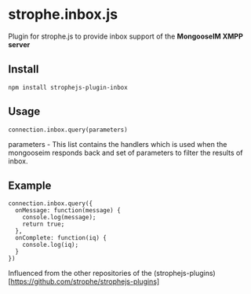 # strophe.inbox.js

Plugin for strophe.js to provide inbox support of the **MongooseIM XMPP server**

## Install
```
npm install strophejs-plugin-inbox
```
## Usage
`connection.inbox.query(parameters)`

parameters - This list contains the handlers which is used when the mongooseim responds back and set of parameters to filter the results of inbox.

## Example
```
connection.inbox.query({
  onMessage: function(message) {
    console.log(message);
    return true;
  },
  onComplete: function(iq) {
    console.log(iq);
  }
})
```

Influenced from the other repositories of the (strophejs-plugins)[https://github.com/strophe/strophejs-plugins] 

